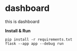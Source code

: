 # dashboard
this is dashboard

**Install & Run**
```
pip install -r requirements.txt
flask --app app --debug run
```
